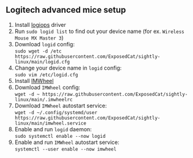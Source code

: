 ## Logitech advanced mice setup

1. Install <a href="https://github.com/PixlOne/logiops">logiops</a> driver
2. Run `sudo logid list` to find out your device name (for ex. `Wireless Mouse MX Master 3`)
3. Download `logid` config:  
   `sudo wget -d /etc https://raw.githubusercontent.com/ExposedCat/sightly-linux/main/logid.cfg`
4. Change your device name in `logid` config:  
   `sudo vim /etc/logid.cfg`
5. Install <a href="https://wiki.archlinux.org/title/IMWheel">IMWheel</a>
6. Download `IMWheel` config:  
   `wget -d ~ https://raw.githubusercontent.com/ExposedCat/sightly-linux/main/.imwheelrc`
7. Download `IMWheel` autostart service:  
   `wget -d ~/.config/systemd/user https://raw.githubusercontent.com/ExposedCat/sightly-linux/main/imwheel.service`
8. Enable and run `logid` daemon:  
   `sudo systemctl enable --now logid`
9. Enable and run `IMWheel` autostart service:  
   `systemctl --user enable --now imwheel`
